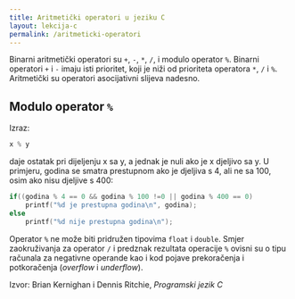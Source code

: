 ```yaml
---
title: Aritmetički operatori u jeziku C
layout: lekcija-c
permalink: /aritmeticki-operatori
---
```


Binarni aritmetički operatori su `+`, `-`, `*`, `/`, i modulo operator `%`. Binarni operatori `+` i `-` imaju isti prioritet, koji je niži od prioriteta operatora `*`, `/` i `%`. Aritmetički su operatori asocijativni slijeva nadesno.

## Modulo operator `%`

Izraz:

```c
x % y
```

daje ostatak pri dijeljenju x sa y, a jednak je nuli ako je x djeljivo sa y. U primjeru, godina se smatra prestupnom ako je djeljiva s 4, ali ne sa 100, osim ako nisu djeljive s 400:

```c
if((godina % 4 == 0 && godina % 100 !=0 || godina % 400 == 0)
    printf("%d je prestupna godina\n", godina);
else
    printf("%d nije prestupna godina\n");
```

Operator `%` ne može biti pridružen tipovima `float` i `double`. Smjer zaokruživanja za operator `/` i predznak rezultata operacije `%` ovisni su o tipu računala za negativne operande kao i kod pojave prekoračenja i potkoračenja (*overflow* i *underflow*).


Izvor: Brian Kernighan i Dennis Ritchie, *Programski jezik C*
